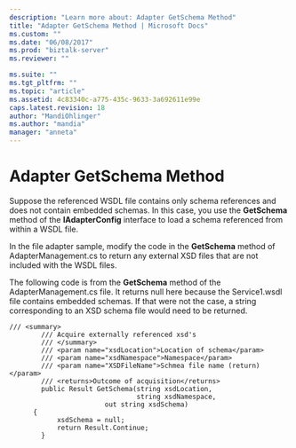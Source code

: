 ```yaml
---
description: "Learn more about: Adapter GetSchema Method"
title: "Adapter GetSchema Method | Microsoft Docs"
ms.custom: ""
ms.date: "06/08/2017"
ms.prod: "biztalk-server"
ms.reviewer: ""

ms.suite: ""
ms.tgt_pltfrm: ""
ms.topic: "article"
ms.assetid: 4c83340c-a775-435c-9633-3a692611e99e
caps.latest.revision: 18
author: "MandiOhlinger"
ms.author: "mandia"
manager: "anneta"
---
```

# Adapter GetSchema Method
Suppose the referenced WSDL file contains only schema references and does not contain embedded schemas. In this case, you use the **GetSchema** method of the **IAdapterConfig** interface to load a schema referenced from within a WSDL file.  
  
 In the file adapter sample, modify the code in the **GetSchema** method of AdapterManagement.cs to return any external XSD files that are not included with the WSDL files.  
  
 The following code is from the **GetSchema** method of the AdapterManagement.cs file. It returns null here because the Service1.wsdl file contains embedded schemas. If that were not the case, a string corresponding to an XSD schema file would need to be returned.  
  
```  
/// <summary>  
        /// Acquire externally referenced xsd's  
        /// </summary>  
        /// <param name="xsdLocation">Location of schema</param>  
        /// <param name="xsdNamespace">Namespace</param>  
        /// <param name="XSDFileName">Schmea file name (return)</param>  
        /// <returns>Outcome of acquisition</returns>  
        public Result GetSchema(string xsdLocation,  
                                string xsdNamespace,  
                        out string xsdSchema)   
      {  
            xsdSchema = null;  
            return Result.Continue;  
        }  
```
